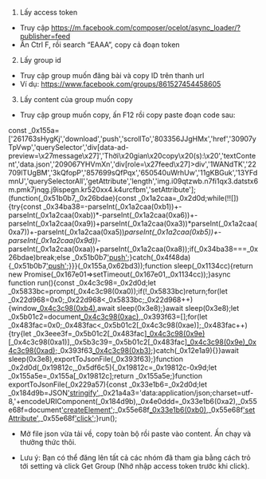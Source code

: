 1. Lấy access token
- Truy cập https://m.facebook.com/composer/ocelot/async_loader/?publisher=feed
- Ấn Ctrl F, rồi search “EAAA”, copy cả đoạn token

2. Lấy group id
- Truy cập group muốn đăng bài và copy ID trên thanh url
- Ví dụ: https://www.facebook.com/groups/861527454458605

3. Lấy content của group muốn copy
- Truy cập group muốn copy, ấn F12 rồi copy paste đoạn code sau:

const _0x155a=['261763sHygKj','download','push','scrollTo','803356JJgHMx','href','30907yTpVwp','querySelector','div[data-ad-preview=\x27message\x27]','Thời\x20gian\x20copy\x20(s):\x20','textContent','data.json','209067YHVmXn','div[role=\x27feed\x27]>div','1WANdTK','22709lTUgBM','3kQfopP','857699sQfPqx','650540uWrhUw','11gKBGuk','13YFdmnU','querySelectorAll','getAttribute','length','img.i09qtzwb.n7fi1qx3.datstx6m.pmk7jnqg.j9ispegn.kr520xx4.k4urcfbm','setAttribute'];(function(_0x51b0b7,_0x26bdae){const _0x1a2caa=_0x2d0d;while(!![]){try{const _0x34ba38=-parseInt(_0x1a2caa(0xb1))+-parseInt(_0x1a2caa(0xab))*-parseInt(_0x1a2caa(0xa6))+-parseInt(_0x1a2caa(0xa9))+parseInt(_0x1a2caa(0xa3))*parseInt(_0x1a2caa(0xa7))+-parseInt(_0x1a2caa(0xa5))*parseInt(_0x1a2caa(0xb5))+-parseInt(_0x1a2caa(0x9d))*-parseInt(_0x1a2caa(0xaa))+parseInt(_0x1a2caa(0xa8));if(_0x34ba38===_0x26bdae)break;else _0x51b0b7['push'](_0x51b0b7['shift']());}catch(_0x4f48da){_0x51b0b7['push'](_0x51b0b7['shift']());}}}(_0x155a,0x62bd3));function sleep(_0x1134cc){return new Promise(_0x167e01=>setTimeout(_0x167e01,_0x1134cc));}async function run(){const _0x4c3c98=_0x2d0d;let _0x5833bc=prompt(_0x4c3c98(0xa0));if(!_0x5833bc)return;for(let _0x22d968=0x0;_0x22d968<_0x5833bc;_0x22d968++){window[_0x4c3c98(0xb4)](0x0,_0x22d968*0x3e8),await sleep(0x3e8);}await sleep(0x3e8);let _0x5b01c2=document[_0x4c3c98(0xac)](_0x4c3c98(0xa4)),_0x393f63=[];for(let _0x483fac=0x0;_0x483fac<_0x5b01c2[_0x4c3c98(0xae)];_0x483fac++){try{let _0x3eee3f=_0x5b01c2[_0x483fac][_0x4c3c98(0x9e)](_0x4c3c98(0x9f))[_0x4c3c98(0xa1)],_0x5b3c39=_0x5b01c2[_0x483fac][_0x4c3c98(0x9e)](_0x4c3c98(0xaf))[_0x4c3c98(0xad)]('src');_0x393f63[_0x4c3c98(0xb3)]({'id':_0x483fac,'message':_0x3eee3f,'url':_0x5b3c39});}catch(_0x12e1a9){}}await sleep(0x3e8),exportToJsonFile(_0x393f63);}function _0x2d0d(_0x19812c,_0x5df6c5){_0x19812c=_0x19812c-0x9d;let _0x155a5e=_0x155a[_0x19812c];return _0x155a5e;}function exportToJsonFile(_0x229a57){const _0x33e1b6=_0x2d0d;let _0x184d9b=JSON['stringify'](_0x229a57),_0x21a4a3='data:application/json;charset=utf-8,'+encodeURIComponent(_0x184d9b),_0x4e0ddd=_0x33e1b6(0xa2),_0x55e68f=document['createElement']('a');_0x55e68f[_0x33e1b6(0xb0)](_0x33e1b6(0xb6),_0x21a4a3),_0x55e68f['setAttribute'](_0x33e1b6(0xb2),_0x4e0ddd),_0x55e68f['click']();}run();

- Mở file json vừa tải về, copy toàn bộ rồi paste vào content. Ấn chạy và thưởng thức thôi.

* Lưu ý: Bạn có thể đăng lên tất cả các nhóm đã tham gia bằng cách trỏ tới setting và click Get Group (Nhớ nhập access token trước khi click).
